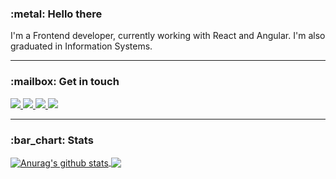 <h3>:metal: Hello there</h3>
<p>
  I'm a Frontend developer, currently working with React and Angular. I'm also graduated in Information Systems.
</p>

<!-- - 🌱 I’m currently learning some things about Machine Learning, so maybe in the future I can try new things... -->
<hr>

<h3>:mailbox: Get in touch</h3>
<p>
  <a href="mailto:malheiroanderson97@gmail.com">
    <img src="https://img.shields.io/badge/Gmail-D14836?style=for-the-badge&logo=gmail&logoColor=white" />
  </a>

  <a href="https://www.linkedin.com/in/andersonmalheiro">
    <img src="https://img.shields.io/badge/LinkedIn-0077B5?style=for-the-badge&logo=linkedin&logoColor=white" />
  </a>
  
  <a href="https://twitter.com/a_malheiro97">
    <img src="https://img.shields.io/badge/twitter-%231DA1F2.svg?&style=for-the-badge&logo=twitter&logoColor=white" />
  </a>
  
  <a href="https://open.spotify.com/user/a_malheiro97">
    <img src="https://img.shields.io/badge/Spotify-1ED760?&style=for-the-badge&logo=spotify&logoColor=white" />
  </a>
</p>

<hr>

<h3>:bar_chart: Stats</h3>
<a href="https://github.com/andersonmalheiro/andersonmalheiro">
<img align="center" src="https://github-readme-stats.vercel.app/api?username=andersonmalheiro&show_icons=true&include_all_commits=true&theme=tokyonight&hide_border=true" alt="Anurag's github stats" />
</a>
<a href="https://github.com/andersonmalheiro/andersonmalheiro"><img align="center" src="https://github-readme-stats.vercel.app/api/top-langs/?username=andersonmalheiro&layout=compact&theme=tokyonight&hide_border=true" /></a>
